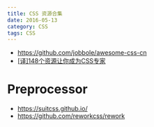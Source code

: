 ```yaml
---
title: CSS 资源合集
date: 2016-05-13
category: CSS
tags: CSS
---
```


- https://github.com/jobbole/awesome-css-cn
- [[译]148个资源让你成为CSS专家](https://segmentfault.com/a/1190000006689923)

# Preprocessor
- https://suitcss.github.io/
- https://github.com/reworkcss/rework
